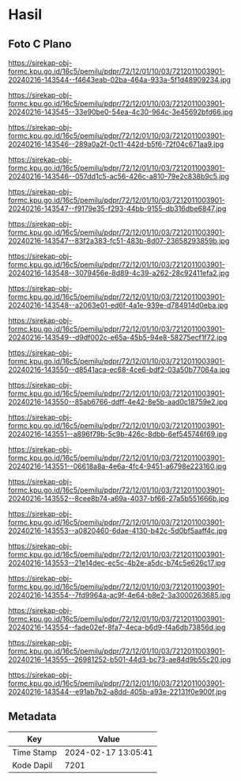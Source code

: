 # Hasil

## Foto C Plano

https://sirekap-obj-formc.kpu.go.id/16c5/pemilu/pdpr/72/12/01/10/03/7212011003901-20240216-143544--f4643eab-02ba-464a-933a-5f1d48909234.jpg

https://sirekap-obj-formc.kpu.go.id/16c5/pemilu/pdpr/72/12/01/10/03/7212011003901-20240216-143545--33e90be0-54ea-4c30-964c-3e45692bfd66.jpg

https://sirekap-obj-formc.kpu.go.id/16c5/pemilu/pdpr/72/12/01/10/03/7212011003901-20240216-143546--289a0a2f-0c11-442d-b5f6-72f04c671aa9.jpg

https://sirekap-obj-formc.kpu.go.id/16c5/pemilu/pdpr/72/12/01/10/03/7212011003901-20240216-143546--057dd1c5-ac56-426c-a810-79e2c838b9c5.jpg

https://sirekap-obj-formc.kpu.go.id/16c5/pemilu/pdpr/72/12/01/10/03/7212011003901-20240216-143547--f9179e35-f293-44bb-9155-db316dbe6847.jpg

https://sirekap-obj-formc.kpu.go.id/16c5/pemilu/pdpr/72/12/01/10/03/7212011003901-20240216-143547--83f2a383-fc51-483b-8d07-23658293859b.jpg

https://sirekap-obj-formc.kpu.go.id/16c5/pemilu/pdpr/72/12/01/10/03/7212011003901-20240216-143548--3079456e-8d89-4c39-a262-28c92411efa2.jpg

https://sirekap-obj-formc.kpu.go.id/16c5/pemilu/pdpr/72/12/01/10/03/7212011003901-20240216-143548--a2063e01-ed6f-4a1e-939e-d784914d0eba.jpg

https://sirekap-obj-formc.kpu.go.id/16c5/pemilu/pdpr/72/12/01/10/03/7212011003901-20240216-143549--d9df002c-e65a-45b5-94e8-58275ecf1f72.jpg

https://sirekap-obj-formc.kpu.go.id/16c5/pemilu/pdpr/72/12/01/10/03/7212011003901-20240216-143550--d8541aca-ec68-4ce6-bdf2-03a50b77064a.jpg

https://sirekap-obj-formc.kpu.go.id/16c5/pemilu/pdpr/72/12/01/10/03/7212011003901-20240216-143550--85ab6766-ddff-4e42-8e5b-aad0c18759e2.jpg

https://sirekap-obj-formc.kpu.go.id/16c5/pemilu/pdpr/72/12/01/10/03/7212011003901-20240216-143551--a896f79b-5c9b-426c-8dbb-6ef545746f69.jpg

https://sirekap-obj-formc.kpu.go.id/16c5/pemilu/pdpr/72/12/01/10/03/7212011003901-20240216-143551--06618a8a-4e6a-4fc4-9451-a6798e223160.jpg

https://sirekap-obj-formc.kpu.go.id/16c5/pemilu/pdpr/72/12/01/10/03/7212011003901-20240216-143552--8cee8b74-a69a-4037-bf66-27a5b551666b.jpg

https://sirekap-obj-formc.kpu.go.id/16c5/pemilu/pdpr/72/12/01/10/03/7212011003901-20240216-143553--a0820460-6dae-4130-b42c-5d0bf5aaff4c.jpg

https://sirekap-obj-formc.kpu.go.id/16c5/pemilu/pdpr/72/12/01/10/03/7212011003901-20240216-143553--21e14dec-ec5c-4b2e-a5dc-b74c5e626c17.jpg

https://sirekap-obj-formc.kpu.go.id/16c5/pemilu/pdpr/72/12/01/10/03/7212011003901-20240216-143554--7fd9964a-ac9f-4e64-b8e2-3a3000263685.jpg

https://sirekap-obj-formc.kpu.go.id/16c5/pemilu/pdpr/72/12/01/10/03/7212011003901-20240216-143554--fade02ef-8fa7-4eca-b6d9-f4a6db73856d.jpg

https://sirekap-obj-formc.kpu.go.id/16c5/pemilu/pdpr/72/12/01/10/03/7212011003901-20240216-143555--26981252-b501-44d3-bc73-ae84d9b55c20.jpg

https://sirekap-obj-formc.kpu.go.id/16c5/pemilu/pdpr/72/12/01/10/03/7212011003901-20240216-143544--e91ab7b2-a8dd-405b-a93e-22131f0e900f.jpg


## Metadata

| Key        | Value               |
| ---------- | ------------------- |
| Time Stamp | 2024-02-17 13:05:41 |
| Kode Dapil | 7201                |




